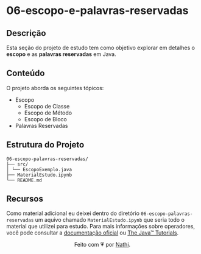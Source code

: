 # 06-escopo-e-palavras-reservadas

## Descrição

Esta seção do projeto de estudo tem como objetivo explorar em detalhes o **escopo** e as **palavras reservadas** em Java.

## Conteúdo

O projeto aborda os seguintes tópicos:

- Escopo
  - Escopo de Classe
  - Escopo de Método
  - Escopo de Bloco
- Palavras Reservadas

## Estrutura do Projeto

```bs
06-escopo-palavras-reservadas/
├── src/
│ └── EscopoExemplo.java
├── MaterialEstudo.ipynb
└── README.md
```

## Recursos

Como material adicional eu deixei dentro do diretório `06-escopo-palavras-reservadas` um aquivo chamado `MaterialEstudo.ipynb` que seria todo o material que utilizei para estudo. Para mais informações sobre operadores, você pode consultar a [documentação oficial](https://docs.oracle.com/javase/8/docs/) ou [The Java™ Tutorials](https://docs.oracle.com/javase/tutorial/).

<div align="center">Feito com 💗 por <a href="https://github.com/nathaliacappellini">Nathi</a>.</div>
